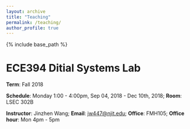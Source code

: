 ```yaml
---
layout: archive
title: "Teaching"
permalink: /teaching/
author_profile: true
---
```


{% include base_path %}

# ECE394 Ditial Systems Lab

__Term__: Fall 2018

__Schedule__: Monday 1:00 - 4:00pm, Sep 04, 2018 - Dec 10th, 2018; __Room__: LSEC 302B

__Instructor__: Jinzhen Wang; __Email__: jw447@njit.edu; __Office__: FMH105; __Office hour__: Mon 4pm - 5pm

